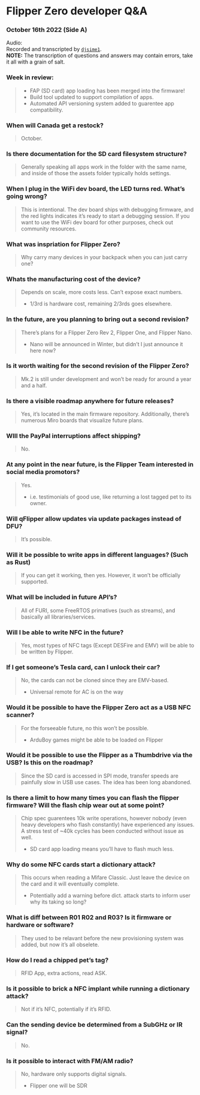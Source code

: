# Flipper Zero developer Q&A
### October 16th 2022 (Side A)

Audio: []()  
Recorded and transcripted by [`djsime1`](https://dj.je).  
**NOTE:** The transcription of questions and answers may contain errors, take it all with a grain of salt.

### Week in review:
> - FAP (SD card) app loading has been merged into the firmware!
> - Build tool updated to support compilation of apps.
> - Automated API versioning system added to guarentee app compatibility.

### When will Canada get a restock?
> October.

### Is there documentation for the SD card filesystem structure?
> Generally speaking all apps work in the folder with the same name, and inside of those the assets folder typically holds settings.

### When I plug in the WiFi dev board, the LED turns red. What’s going wrong?
> This is intentional. The dev board ships with debugging firmware, and the red lights indicates it’s ready to start a debugging session. If you want to use the WiFi dev board for other purposes, check out community resources.

### What was inspriation for Flipper Zero?
> Why carry many devices in your backpack when you can just carry one?

### Whats the manufacturing cost of the device?
> Depends on scale, more costs less. Can’t expose exact numbers.
> - 1/3rd is hardware cost, remaining 2/3rds goes elsewhere.

### In the future, are you planning to bring out a second revision?
> There’s plans for a Flipper Zero Rev 2, Flipper One, and Flipper Nano.
> - Nano will be announced in Winter, but didn’t I just announce it here now?

### Is it worth waiting for the second revision of the Flipper Zero?
> Mk.2 is still under development and won’t be ready for around a year and a half.

### Is there a visible roadmap anywhere for future releases?
> Yes, it’s located in the main firmware repository. Additionally, there’s numerous Miro boards that visualize future plans.

### WIll the PayPal interruptions affect shipping?
> No.

### At any point in the near future, is the Flipper Team interested in social media promotors?
> Yes.
> - i.e. testimonials of good use, like returning a lost tagged pet to its owner.

### Will qFlipper allow updates via update packages instead of DFU?
> It’s possible.

### Will it be possible to write apps in different languages? (Such as Rust)
> If you can get it working, then yes. However, it won’t be officially supported.

### What will be included in future API’s?
> All of FURI, some FreeRTOS primatives (such as streams), and basically all libraries/services.

### Will I be able to write NFC in the future?
> Yes, most types of NFC tags (Except DESFire and EMV) will be able to be written by Flipper.

### If I get someone’s Tesla card, can I unlock their car?
> No, the cards can not be cloned since they are EMV-based.
> - Universal remote for AC is on the way

### Would it be possible to have the Flipper Zero act as a USB NFC scanner?
> For the forseeable future, no this won’t be possible.
> - ArduBoy games might be able to be loaded on Flipper

### Would it be possible to use the Flipper as a Thumbdrive via the USB? Is this on the roadmap?
> Since the SD card is accessed in SPI mode, transfer speeds are painfully slow in USB use cases. The idea has been long abandoned.

### Is there a limit to how many times you can flash the flipper firmware? Will the flash chip wear out at some point?
> Chip spec guarentees 10k write operations, however nobody (even heavy developers who flash constantly) have experienced any issues. A stress test of ~40k cycles has been conducted without issue as well.
> - SD card app loading means you’ll have to flash much less.

### Why do some NFC cards start a dictionary attack?
> This occurs when reading a Mifare Classic. Just leave the device on the card and it will eventually complete.
> - Potentially add a warning before dict. attack starts to inform user why its taking so long?

### What is diff between R01 R02 and R03? Is it firmware or hardware or software?
> They used to be relavant before the new provisioning system was added, but now it’s all obselete.

### How do I read a chipped pet’s tag?
> RFID App, extra actions, read ASK.

### Is it possible to brick a NFC implant while running a dictionary attack?
> Not if it’s NFC, potentially if it’s RFID.

### Can the sending device be determined from a SubGHz or IR signal?
> No.

### Is it possible to interact with FM/AM radio?
> No, hardware only supports digital signals.
> - Flipper one will be SDR
